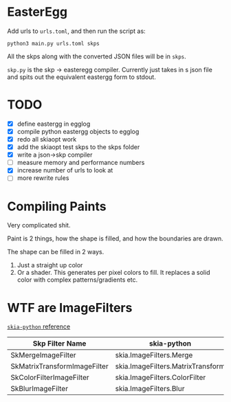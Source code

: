 # EasterEgg

Add urls to `urls.toml`, and then run the script as:

    python3 main.py urls.toml skps

All the skps along with the converted JSON files will be in `skps`.

`skp.py` is the skp -> easteregg compiler. Currently just takes in s json file and spits out the equivalent eastergg form to stdout.

# TODO

- [X] define eastergg in egglog
- [X] compile python eastergg objects to egglog
- [X] redo all skiaopt work
- [X] add the skiaopt test skps to the skps folder
- [X] write a json->skp compiler
- [ ] measure memory and performance numbers
- [X] increase number of urls to look at
- [ ] more rewrite rules

# Compiling Paints
Very complicated shit.

Paint is 2 things, how the shape is filled, and how the boundaries are drawn.

The shape can be filled in 2 ways.

1. Just a straight up color
2. Or a shader. This generates per pixel colors to fill. It replaces a solid color with complex patterns/gradients etc.

# WTF are ImageFilters

[`skia-python` reference](https://kyamagu.github.io/skia-python/reference/skia.ImageFilters.html)

| Skp Filter Name              | skia-python                       |
|------------------------------|-----------------------------------|
| SkMergeImageFilter           | skia.ImageFilters.Merge           |
| SkMatrixTransformImageFilter | skia.ImageFilters.MatrixTransform |
| SkColorFilterImageFilter     | skia.ImageFilters.ColorFilter     |
| SkBlurImageFilter            | skia.ImageFilters.Blur            |
